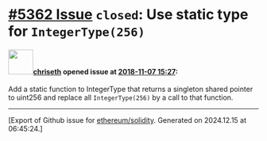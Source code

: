 # [\#5362 Issue](https://github.com/ethereum/solidity/issues/5362) `closed`: Use static type for `IntegerType(256)`

#### <img src="https://avatars.githubusercontent.com/u/9073706?v=4" width="50">[chriseth](https://github.com/chriseth) opened issue at [2018-11-07 15:27](https://github.com/ethereum/solidity/issues/5362):

Add a static function to IntegerType that returns a singleton shared pointer to uint256 and replace all `IntegerType(256)` by a call to that function.




-------------------------------------------------------------------------------



[Export of Github issue for [ethereum/solidity](https://github.com/ethereum/solidity). Generated on 2024.12.15 at 06:45:24.]
